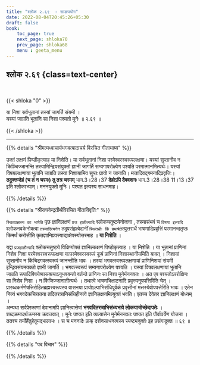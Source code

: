 ```yaml
---
title: "श्लोक २.६९  - साङ्ययोग"
date: 2022-08-04T20:45:26+05:30
draft: false
book:
    toc_page: true
    next_page: shloka70
    prev_page: shloka68
    menu : geeta_menu
---
```




## श्लोक २.६९ {class=text-center}

<br/>

{{< shloka  "0"  >}}

या निशा सर्वभूतानां तस्यां जागर्ति संयमी ।  
यस्यां जाग्रति भूतानि सा निशा पश्यतो मुनेः ॥ २.६९ ॥

{{< /shloka >}}

---


{{% details "श्रीमत्मध्वाचार्यभगवत्पादाचर्य विरचित  गीताभाष्य" %}}

उक्तं लक्षणं पिण्डीकृत्याह या निशेति। या सर्वभूतानां निशा परमेश्वरस्वरूपलक्षणा। यस्यां सुप्तानीव न किञ्चिज्जानन्ति तस्यामिन्द्रियसंयुक्तो ज्ञानी जागर्ति सम्यगापरोक्ष्येण पश्यति परमात्मानमित्यर्थः। यस्यां विषयलक्षणायां भूतानि जाग्रति तस्यां निशायामिव सुप्तः प्रायो न जानाति। मत्तादिवद्गमनादिप्रवृत्तिः। 
**तदुक्तम्देहं (च तं न चरमः) तु तत्र चरमम्** भाग.3।28।37 
**देहोऽपि दैववशगः** भाग.3।28।38 11।13।37 इति श्लोकाभ्याम्। मननयुक्तो मुनिः। पश्यत इत्यस्य साधनमाह।

{{% /details %}}



{{% details "श्रीराघवेन्द्रतीर्थविरचित गीताविवृतिः" %}}


`स्थितप्रज्ञस्य का भाषेति` पृछ ज्ञानिलक्षणं
`प्रज हातीत्यादि`  श्लोकचतुष्टयेनोक्त्वा , तस्यासंभवं च `विषया इत्यादि`
श्लोकनवकेनोक्त्वा `तस्मादित्यनेन` तदुपसंहृत्वेदानीं 
`स्थितधीः किं प्रभाषेते`त्युत्तरार्धे  भाषणादिप्रवृत्तिं परमानन्दतृप्तः किमर्थं करोत्तीति कृतज्ञानिप्रवत्त्याद्याक्षेपस्योत्तरमाह ॥ **या निशेति** ।  

यद्वा `प्रजहातौत्यादि`  श्लोकचतुष्टये विक्षिप्योक्तं ज्ञानिल्कक्षणं पिष्डोकृत्याह । 
या निशेति । या भूतानां प्राणिनां निशेव निशा परमेश्वरस्वरूपल्क्षणा 
यत्परमेश्वरस्वरूपं कूषं प्राणिनां निशास्थानीयमिति यावत्‌ । 
निशायां सुप्तानीव न किंचिद्रगवत्स्वरूपं जानन्तीति भावः ।
तस्यां भगवत्स्वरूपलक्षणायां  प्राणिनिशयां संयमी इन्द्रियसंयमयक्तो ज्ञानी जागर्ति ।
भगवत्स्वरूपं सम्यगापरोक्ष्येण पश्यति । 
यस्यां विषवलक्षणायां भूतानि जाग्रति रूपादिविषयेष्वासक्त्याऽनुभववन्तो वर्तन्ते 
प्राणिनः सा निशा मुनेर्मननवतः । 
अत एव पश्यतोऽपरोक्षिणः सा निशेव निशा ।
न किंजिज्जानातीत्यर्थः । तथात्वे भाषणभिक्षाटनादि प्रवृत्त्यनुपपत्तिरिति चेत्‌ ।
प्रारब्धकर्मणेषत्तिरोहितब्रह्मस्वरूपस्य वासनया प्रायोऽल्पाभिसंधिपूर्वकं
प्रवृत्तीनां मत्तस्येवोपपत्तेरिति भावः । एतेन नित्यं भगवदेकचित्ततया
तदितरत्रानिसंधिहीनत्वे ज्ञानिलक्षणमित्युक्तं भवति। 
एतच्च देवेतर ज्ञानिलक्षणं बोध्यम्‌ ।  
अन्यथा सर्वप्रेरकाणां देवानामपि ज्ञानित्वात्तेषां
**भगवदितरत्राभिसंध्यभावे लोकयात्रोच्छेदापतेः** । शब्दक्रमादर्थक्रमस्य 
क्रवत्तवात् । मुनेः पश्यत इति व्यत्यासेन मुनेर्मननवतः पश्यत इति पौर्वापर्येण योजना ।
ततश्च तर्योर्हेतुहेतुमद्भालाभः । स च मननादेः प्राक् दर्शनसाधनत्वस्य स्पष्टमनुक्तेः इह प्रसंगादुक्त ॥ ६९ ॥

{{% /details %}}

{{% details "पद विचार" %}}


{{% /details %}}

